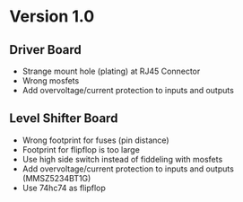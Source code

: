 Version 1.0
===========

Driver Board
------------
* Strange mount hole (plating) at RJ45 Connector
* Wrong mosfets
* Add overvoltage/current protection to inputs and outputs


Level Shifter Board
-------------------
* Wrong footprint for fuses (pin distance)
* Footprint for flipflop is too large
* Use high side switch instead of fiddeling with mosfets
* Add overvoltage/current protection to inputs and outputs (MMSZ5234BT1G)
* Use 74hc74 as flipflop
